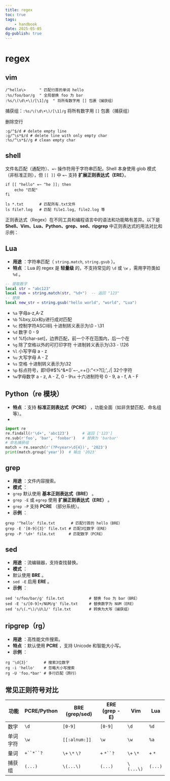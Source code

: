 ```yaml
---
title: regex
toc: true
tags:
    - handbook
date: 2025-05-05
dg-publish: true
---
```


# regex

## vim

```vim
/^hello\>      " 匹配行首的单词 hello
:%s/foo/bar/g  " 全局替换 foo 为 bar
:%s/\(\d\+\)/[\1]/g  " 将所有数字用 [] 包裹（捕获组）
```

捕获组：`:%s/\(\d\+\)/[\1]/g` 将所有数字用 `[]` 包裹（捕获组）

删除空行

```vim
:g/^$/d # delete empty line
:g/^\s*$/d # delete line with only empty char
:%s/^\s*$//g # clean empty char
```

## shell

文件名匹配（通配符）、`=~` 操作符用于字符串匹配。Shell 本身使用 glob 模式（非标准正则），但 `[[ ]]` 中 `=~` 支持 **扩展正则表达式（ERE）**。

```shell
if [[ "hello" =~ ^he ]]; then
    echo "匹配"
fi
```

```
ls *.txt       # 匹配所有.txt文件
ls file?.log   # 匹配 file1.log, file2.log 等
```

正则表达式（Regex）在不同工具和编程语言中的语法和功能略有差异。以下是 **Shell、Vim、Lua、Python、grep、sed、ripgrep** 中正则表达式的用法对比和示例：

## Lua

- **用途** ：字符串匹配（ `string.match`, `string.gsub` ）。
- **特点** ：Lua 的 regex 是 **轻量级** 的，不支持常见的 `\d` 或 `\w` ，需用字符类如 `%d` 。

```lua
-- 提取数字
local str = "abc123"
local num = string.match(str, "%d+")  -- 返回 "123"
-- 替换
local new_str = string.gsub("hello world", "world", "Lua")
```

- `%a` 字母a-z,A-Z
- `%b` %bxy,以x和y进行成对匹配
- `%c` 控制字符ASCII码 十进制转义表示为\0 - \31
- `%d` 数字 0 - 9
- `%f` %f[char-set]，边界匹配，前一个不在范围内，后一个在
- `%g` 除了空格以外的可打印字符 十进制转义表示为\33 - \126
- `%l` 小写字母 a - z
- `%u` 大写字母 A - Z
- `%s` 空格 十进制转义表示为\32
- `%p` 标点符号，即!@#$%^&\*()`~-\_=+{}:"<>?[];',./| 32个字符
- `%w`字母数字 a - z, A - Z, 0 - 9`%x` 十六进制符号 0 - 9, a - f, A - F

## Python（re 模块）

- **特点** ：支持 **标准正则表达式（PCRE）** ，功能全面（如非贪婪匹配、命名组等）。
-

```python
import re
re.findall(r'\d+', 'abc123')      # 返回 ['123']
re.sub(r'foo', 'bar', 'foobar')   # 替换为 'barbar'
# 命名捕获组
match = re.search(r'(?P<year>\d{4})', '2023')
print(match.group('year'))  # 输出 '2023'
```

## grep

- **用途** ：文件内容搜索。
- **模式** ：
- `grep` 默认使用 **基本正则表达式（BRE）** 。
- `grep -E` 或 `egrep` 使用 **扩展正则表达式（ERE）** 。
- `grep -P` 支持 **PCRE** （部分系统）。
- **示例** ：

```
grep '^hello' file.txt       # 匹配行首的 hello（BRE）
grep -E '[0-9]{3}' file.txt # 匹配3位数字（ERE）
grep -P '\d+' file.txt      # 匹配数字（PCRE）
```

## sed

- **用途** ：流编辑器，支持查找替换。
- **模式** ：
- 默认使用 **BRE** 。
- `sed -E` 启用 **ERE** 。
- **示例** ：

```
sed 's/foo/bar/g' file.txt           # 替换 foo 为 bar（BRE）
sed -E 's/[0-9]+/NUM/g' file.txt     # 替换数字为 NUM（ERE）
sed 's/\(.*\)/\U\1/' file.txt        # 转换为大写（捕获组）
```

## ripgrep（rg）

- **用途** ：高性能文件搜索。
- **特点** ：默认使用 **PCRE** ，支持 Unicode 和智能大小写。
- **示例** ：

```
rg '\d{3}'       # 搜索3位数字
rg -i 'hello'    # 忽略大小写搜索
rg -U 'foo.*bar' # 多行匹配（跨行）
```

## 常见正则符号对比

| 功能     | PCRE/Python | BRE (grep/sed) | ERE (grep -E) | Vim       | Lua     |
| -------- | ----------- | -------------- | ------------- | --------- | ------- |
| 数字     | `\d`        | `[0-9]`        | `[0-9]`       | `\d`      | `%d`    |
| 单词字符 | `\w`        | `[[:alnum:]]`  | `\w`          | `\w`      | `%a`    |
| 量词     | `+``*``?`   | `\+` `\*` `\?` | `+` `*``?`    | `\+` `\*` | `+` `*` |
| 捕获组   | `(...)`     | `\(...\)`      | `(...)`       | `\(...\)` | `(...)` |
